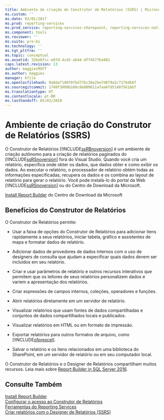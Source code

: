 ```yaml
---
title: Ambiente de criação do Construtor de Relatórios (SSRS) | Microsoft Docs
ms.custom: ''
ms.date: 03/01/2017
ms.prod: reporting-services
ms.prod_service: reporting-services-sharepoint, reporting-services-native
ms.component: tools
ms.reviewer: ''
ms.suite: pro-bi
ms.technology: ''
ms.tgt_pltfrm: ''
ms.topic: conceptual
ms.assetid: 32be8fcc-e87d-4c45-a644-dff45776a981
caps.latest.revision: 13
author: maggiesMSFT
ms.author: maggies
manager: kfile
ms.openlocfilehash: 9a8daf190f0fbd77bc36e2be7d079a2c7176db6f
ms.sourcegitcommit: 1740f3090b168c0e809611a7aa6fd514075616bf
ms.translationtype: HT
ms.contentlocale: pt-BR
ms.lasthandoff: 05/03/2018
---
```

# <a name="report-builder-authoring-environment-ssrs"></a>Ambiente de criação do Construtor de Relatórios (SSRS)
  O Construtor de Relatórios [!INCLUDE[ssRBnoversion](../../includes/ssrbnoversion-md.md)] é um ambiente de criação autônomo para a criação de relatórios paginados do [!INCLUDE[ssRSnoversion](../../includes/ssrsnoversion-md.md)] fora do Visual Studio. Quando você cria um relatório, especifica onde obter os dados, que dados obter e como exibir os dados. Ao executar o relatório, o processador de relatório obtém todas as informações especificadas, recupera os dados e os combina ao layout de relatório para gerar o relatório. Você pode instalá-lo do portal da Web [!INCLUDE[ssRSnoversion](../../includes/ssrsnoversion-md.md)] ou do Centro de Download da Microsoft.  
  
 [Install Report Builder](../../reporting-services/install-windows/install-report-builder.md) do Centro de Download da Microsoft  
  
## <a name="benefits-of-report-builder"></a>Benefícios do Construtor de Relatórios  
 O Construtor de Relatórios permite:  
  
-   Usar a faixa de opções do Construtor de Relatórios para adicionar itens rapidamente a seus relatórios, iniciar tabela, gráfico e assistentes de mapa e formatar dados de relatório.  
  
-   Adicionar dados de provedores de dados internos com o uso de designers de consulta que ajudam a especificar quais dados devem ser incluídos em seu relatório.  
  
-   Criar e usar parâmetros de relatório e outros recursos interativos que permitem que os leitores de seus relatórios personalizem dados e variem a apresentação dos relatórios.  
  
-   Criar expressões de campos internos, coleções, operadores e funções.  
  
-   Abrir relatórios diretamente em um servidor de relatório.  
  
-   Visualizar relatórios que usam fontes de dados compartilhadas e conjuntos de dados compartilhados locais e publicados.  
  
-   Visualizar relatórios em HTML ou em formato de impressão.  
  
-   Exportar relatórios para outros formatos de arquivo, como [!INCLUDE[ofprexcel](../../includes/ofprexcel-md.md)].  
  
-   Salvar o relatório e os itens relacionados em uma biblioteca do SharePoint, em um servidor de relatório ou em seu computador local.  
  
 O Construtor de Relatórios e o Designer de Relatórios compartilham muitos recursos. Leia mais sobre [Report Builder in SQL Server 2016](../../reporting-services/report-builder/report-builder-in-sql-server-2016.md).  
  
## <a name="see-also"></a>Consulte Também  
 [Install Report Builder](../../reporting-services/install-windows/install-report-builder.md)   
 [Configurar o acesso ao Construtor de Relatórios](../../reporting-services/report-server/configure-report-builder-access.md)   
 [Ferramentas do Reporting Services](../../reporting-services/tools/reporting-services-tools.md)   
 [Criar relatórios com o Designer de Relatórios &#40;SSRS&#41;](../../reporting-services/tools/design-reporting-services-paginated-reports-with-report-designer-ssrs.md)  
  
  
